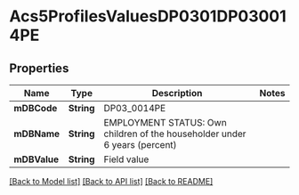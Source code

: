 # Acs5ProfilesValuesDP0301DP030014PE

## Properties
Name | Type | Description | Notes
------------ | ------------- | ------------- | -------------
**mDBCode** | **String** | DP03_0014PE | 
**mDBName** | **String** | EMPLOYMENT STATUS: Own children of the householder under 6 years (percent) | 
**mDBValue** | **String** | Field value | 

[[Back to Model list]](../README.md#documentation-for-models) [[Back to API list]](../README.md#documentation-for-api-endpoints) [[Back to README]](../README.md)


